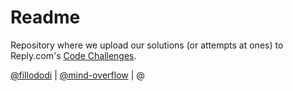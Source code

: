 # Readme

Repository where we upload our solutions (or attempts at ones) to Reply.com's [Code Challenges](https://challenges.reply.com/tamtamy/challenges/category/coding#home).

[@fillododi](https://github.com/fillododi) | [@mind-overflow](https://github.com/mind-overflow) | @
